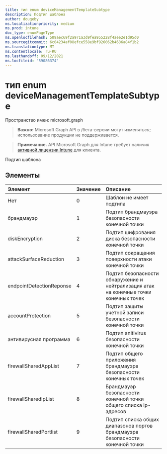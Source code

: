 ```yaml
---
title: тип enum deviceManagementTemplateSubtype
description: Подтип шаблона
author: dougeby
ms.localizationpriority: medium
ms.prod: intune
doc_type: enumPageType
ms.openlocfilehash: 509aec69f2a971a3d9fea955228f4aee2e1d95d0
ms.sourcegitcommit: 6c04234af08efce558e9bf926062b4686a84f1b2
ms.translationtype: MT
ms.contentlocale: ru-RU
ms.lasthandoff: 09/12/2021
ms.locfileid: "59086374"
---
```

# <a name="devicemanagementtemplatesubtype-enum-type"></a>тип enum deviceManagementTemplateSubtype

Пространство имен: microsoft.graph

> **Важно:** Microsoft Graph API в /бета-версии могут изменяться; использование продукции не поддерживается.

> **Примечание.** API Microsoft Graph для Intune требует наличия [активной лицензии Intune](https://go.microsoft.com/fwlink/?linkid=839381) для клиента.

Подтип шаблона

## <a name="members"></a>Элементы
|Элемент|Значение|Описание|
|:---|:---|:---|
|Нет|0|Шаблон не имеет подтипа|
|брандмауэр|1|Подтип брандмауэра безопасности конечной точки|
|diskEncryption|2|Подтип шифрования диска безопасности конечной точки|
|attackSurfaceReduction|3|Подтип сокращения поверхности атаки конечной точки|
|endpointDetectionReponse|4 |Подтип безопасности обнаружение и нейтрализация атак на конечные точки конечных точек|
|accountProtection|5 |Подтип защиты учетной записи безопасности конечной точки|
|антивирусная программа|6 |Подтип anitivirus безопасности конечной точки|
|firewallSharedAppList|7 |Подтип общего приложения брандмауэра безопасности конечных точек|
|firewallSharedIpList|8 |Брандмауэр безопасности конечной точки общего списка ip-адресов|
|firewallSharedPortlist|9 |Подтип списка общих диапазонов портов брандмауэра безопасности конечной точки|



